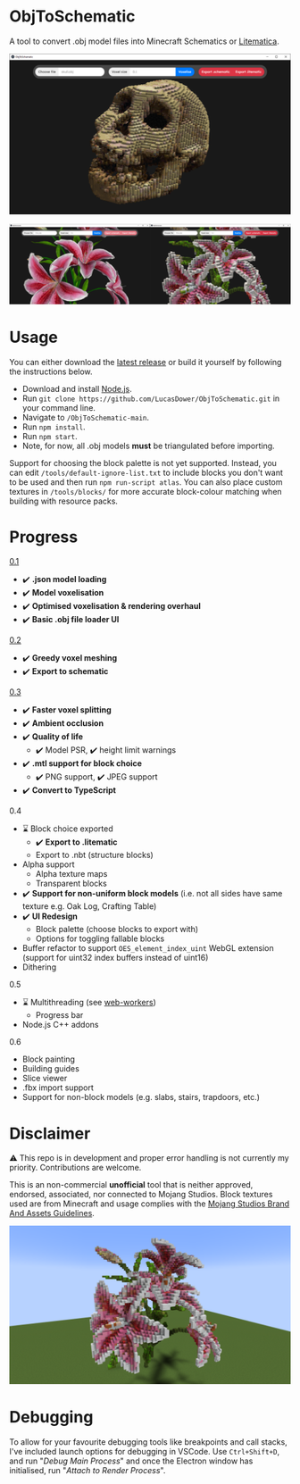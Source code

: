# ObjToSchematic
A tool to convert .obj model files into Minecraft Schematics or [Litematica](https://www.curseforge.com/minecraft/mc-mods/litematica/files).

![Preview](/resources/preview3.png)

![Preview](/resources/preview2.jpg)

# Usage
You can either download the [latest release](https://github.com/LucasDower/ObjToSchematic/releases) or build it yourself by following the instructions below.

* Download and install [Node.js](https://nodejs.org/en/).
* Run `git clone https://github.com/LucasDower/ObjToSchematic.git` in your command line.
* Navigate to `/ObjToSchematic-main`.
* Run `npm install`.
* Run `npm start`.
* Note, for now, all .obj models **must** be triangulated before importing.

Support for choosing the block palette is not yet supported. Instead, you can edit `/tools/default-ignore-list.txt` to include blocks you don't want to be used and then run `npm run-script atlas`. You can also place custom textures in `/tools/blocks/` for more accurate block-colour matching when building with resource packs.

# Progress
[0.1](https://github.com/LucasDower/ObjToSchematic/releases/tag/v0.1-alpha)
* ✔️ **.json model loading**
* ✔️ **Model voxelisation**
* ✔️ **Optimised voxelisation & rendering overhaul**
* ✔️ **Basic .obj file loader UI**

[0.2](https://github.com/LucasDower/ObjToSchematic/releases/tag/v0.2-alpha)
* ✔️ **Greedy voxel meshing**
* ✔️ **Export to schematic**

[0.3](https://github.com/LucasDower/ObjToSchematic/releases/tag/v0.3-alpha)
* ✔️ **Faster voxel splitting**
* ✔️ **Ambient occlusion**
* ✔️ **Quality of life**
  * ✔️ Model PSR, ✔️ height limit warnings
* ✔️ **.mtl support for block choice**
  * ✔️ PNG support, ✔️ JPEG support
* ✔️ **Convert to TypeScript**

0.4
* ⌛ Block choice exported
  * ✔️ **Export to .litematic**
  * Export to .nbt (structure blocks)
* Alpha support
  * Alpha texture maps
  * Transparent blocks
* ✔️ **Support for non-uniform block models** (i.e. not all sides have same texture e.g. Oak Log, Crafting Table)
* ✔️ **UI Redesign**
  * Block palette (choose blocks to export with)
  * Options for toggling fallable blocks
* Buffer refactor to support `OES_element_index_uint` WebGL extension (support for uint32 index buffers instead of uint16)
* Dithering

0.5
* ⌛ Multithreading (see [web-workers](https://github.com/LucasDower/ObjToSchematic/tree/web-workers))
  * Progress bar
* Node.js C++ addons

0.6
* Block painting
* Building guides
* Slice viewer
* .fbx import support
* Support for non-block models (e.g. slabs, stairs, trapdoors, etc.)

# Disclaimer
:warning: This repo is in development and proper error handling is not currently my priority. Contributions are welcome.

This is an non-commercial **unofficial** tool that is neither approved, endorsed, associated, nor connected to Mojang Studios. Block textures used are from Minecraft and usage complies with the [Mojang Studios Brand And Assets Guidelines](https://account.mojang.com/terms#brand).

![MinecraftPreview](/resources/minecraft.png)

# Debugging
To allow for your favourite debugging tools like breakpoints and call stacks, I've included launch options for debugging in VSCode. Use `Ctrl+Shift+D`, and run "*Debug Main Process*" and once the Electron window has initialised, run "*Attach to Render Process*".
